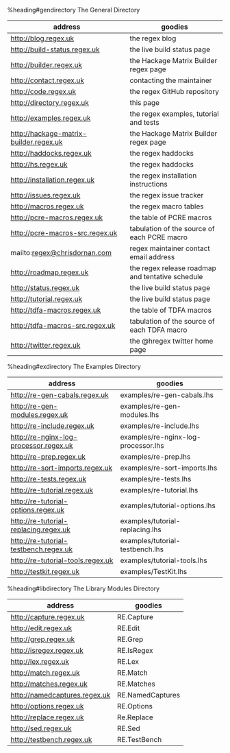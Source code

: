 %heading#gendirectory The General Directory

| address                                   | goodies                       
|-------------------------------------------|--------------------------------------
| <http://blog.regex.uk>                    | the regex blog
| <http://build-status.regex.uk>            | the live build status page
| <http://builder.regex.uk>                 | the Hackage Matrix Builder regex page
| <http://contact.regex.uk>                 | contacting the maintainer
| <http://code.regex.uk>                    | the regex GitHub repository
| <http://directory.regex.uk>               | this page
| <http://examples.regex.uk>                | the regex examples, tutorial and tests
| <http://hackage-matrix-builder.regex.uk>  | the Hackage Matrix Builder regex page
| <http://haddocks.regex.uk>                | the regex haddocks
| <http://hs.regex.uk>                      | the regex haddocks
| <http://installation.regex.uk>            | the regex installation instructions
| <http://issues.regex.uk>                  | the regex issue tracker
| <http://macros.regex.uk>                  | the regex macro tables
| <http://pcre-macros.regex.uk>             | the table of PCRE macros
| <http://pcre-macros-src.regex.uk>         | tabulation of the source of each PCRE macro
| mailto:regex@chrisdornan.com              | regex maintainer contact email address
| <http://roadmap.regex.uk>                 | the regex release roadmap and tentative schedule
| <http://status.regex.uk>                  | the live build status page
| <http://tutorial.regex.uk>                | the live build status page
| <http://tdfa-macros.regex.uk>             | the table of TDFA macros
| <http://tdfa-macros-src.regex.uk>         | tabulation of the source of each TDFA macro
| <http://twitter.regex.uk>                 | the @hregex twitter home page


%heading#exdirectory The Examples Directory

| address                                   | goodies                                       
|-------------------------------------------|--------------------------------------
| <http://re-gen-cabals.regex.uk>           | examples/re-gen-cabals.lhs
| <http://re-gen-modules.regex.uk>          | examples/re-gen-modules.lhs
| <http://re-include.regex.uk>              | examples/re-include.lhs
| <http://re-nginx-log-processor.regex.uk>  | examples/re-nginx-log-processor.lhs
| <http://re-prep.regex.uk>                 | examples/re-prep.lhs
| <http://re-sort-imports.regex.uk>         | examples/re-sort-imports.lhs
| <http://re-tests.regex.uk>                | examples/re-tests.lhs
| <http://re-tutorial.regex.uk>             | examples/re-tutorial.lhs
| <http://re-tutorial-options.regex.uk>     | examples/tutorial-options.lhs
| <http://re-tutorial-replacing.regex.uk>   | examples/tutorial-replacing.lhs
| <http://re-tutorial-testbench.regex.uk>   | examples/tutorial-testbench.lhs
| <http://re-tutorial-tools.regex.uk>       | examples/tutorial-tools.lhs
| <http://testkit.regex.uk>                 | examples/TestKit.lhs



%heading#libdirectory The Library Modules Directory

| address                                   | goodies                                       
|-------------------------------------------|--------------------------------------
| <http://capture.regex.uk>                 | RE.Capture
| <http://edit.regex.uk>                    | RE.Edit
| <http://grep.regex.uk>                    | RE.Grep
| <http://isregex.regex.uk>                 | RE.IsRegex
| <http://lex.regex.uk>                     | RE.Lex
| <http://match.regex.uk>                   | RE.Match
| <http://matches.regex.uk>                 | RE.Matches
| <http://namedcaptures.regex.uk>           | RE.NamedCaptures
| <http://options.regex.uk>                 | RE.Options
| <http://replace.regex.uk>                 | Re.Replace
| <http://sed.regex.uk>                     | RE.Sed
| <http://testbench.regex.uk>               | RE.TestBench
